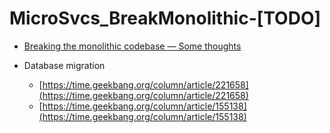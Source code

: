 # MicroSvcs\_BreakMonolithic-\[TODO\]

* [Breaking the monolithic codebase — Some thoughts](https://kousiknath.medium.com/breaking-the-monolithic-codebase-some-thoughts-3903a808723b)
* Database migration

  * [https://time.geekbang.org/column/article/221658](https://time.geekbang.org/column/article/221658)
  * [https://time.geekbang.org/column/article/155138](https://time.geekbang.org/column/article/155138)

